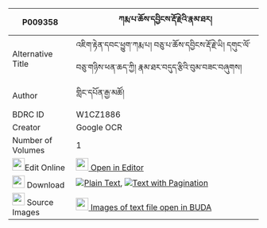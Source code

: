 |P009358|ཀརྨ་པ་ཆོས་དབྱིངས་རྡོ་རྗེའི་རྣམ་ཐར། 
| --- | --- 
|Alternative Title |འཇིག་རྟེན་དབང་ཕྱུག་ཀརྨ་པ། བཅུ་པ་ཆོས་དབྱིངས་རྡོ་རྗེ་ཡི། དགུང་ལོ་བཅུ་གཉིས་ཕན་ཆད་ཀྱི། རྣམ་ཐར་བདུད་རྩིའི་བུམ་བཟང་བཞུགས།
|Author| གླིང་དཔོན་རྒྱ་མཚོ།
|BDRC ID | W1CZ1886
|Creator | Google OCR
|Number of Volumes| 1
|<img width="25" src="https://img.icons8.com/color/25/000000/edit-property.png">Edit Online| [<img width="25" src="https://avatars.githubusercontent.com/u/45091458?s=200&v=4"> Open in Editor](http://editor.openpecha.org/P009358)
|<img width="25" src="https://img.icons8.com/fluent/48/000000/download-2.png"/>  Download | [![](https://img.icons8.com/color/20/000000/txt.png)Plain Text](https://github.com/Openpecha/P009358/releases/download/v1/karmapa_choying_dorje_i_namtar_plain_P009358.zip), [![](https://img.icons8.com/color/20/000000/txt.png)Text with Pagination](https://github.com/Openpecha/P009358/releases/download/v1/karmapa_choying_dorje_i_namtar_pages_P009358.zip)
|<img width="25" src="https://img.icons8.com/plasticine/100/000000/pictures-folder.png"/>  Source Images | [<img width="25" src="https://library.bdrc.io/icons/BUDA-small.svg"> Images of text file open in BUDA](https://library.bdrc.io/show/bdr:W1CZ1886)